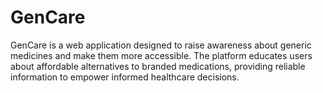 # GenCare
GenCare is a web application designed to raise awareness about generic medicines and make them more accessible. The platform educates users about affordable alternatives to branded medications, providing reliable information to empower informed healthcare decisions.
